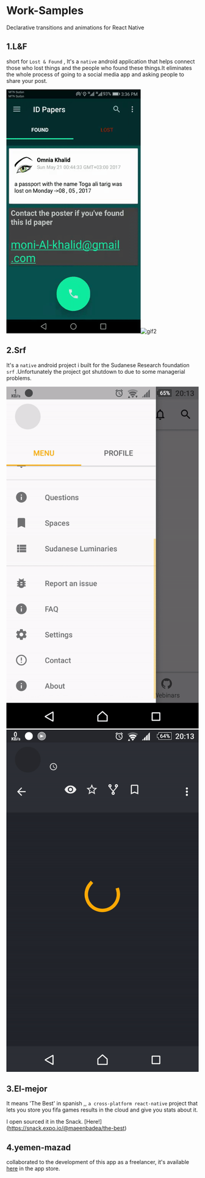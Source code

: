 # Work-Samples

Declarative transitions and animations for React Native


## 1.L&F  

short for `Lost & Found` , It's a `native` android application that helps connect those who lost things and the people who found these things.It eliminates the whole process of going to a social media app and asking people to share your post.


![gif1](https://github.com/MaeenBadea/Work-Samples/blob/master/gifs/l%26f1.gif)![gif2](https://github.com/MaeenBadea/Work-Samples/blob/master/gifs/l%26f2.gif)




## 2.Srf   

It's a `native` android project i built for the Sudanese Research foundation `srf` .Unfortunately the   project got shutdown to due to some managerial problems. 

![gif1](https://github.com/MaeenBadea/Work-Samples/blob/master/gifs/srf1.gif)![gif2](https://github.com/MaeenBadea/Work-Samples/blob/master/gifs/srf2.gif)



## 3.El-mejor

It means 'The Best' in spanish ,, `a cross-platform react-native` project that lets you store you fifa games results in the cloud and give you stats about it.

I open sourced it in the Snack. [Here!] (https://snack.expo.io/@maeenbadea/the-best)

## 4.yemen-mazad

collaborated to the development of this app as a freelancer, it's available [here](https://play.google.com/store/apps/details?id=com.yemenmazad&hl=en_US) in the app store.




